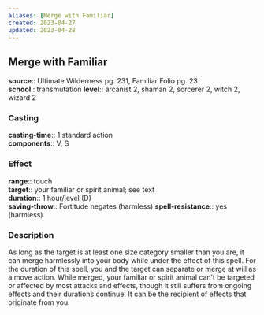 ```yaml
---
aliases: [Merge with Familiar]
created: 2023-04-27
updated: 2023-04-28
---
```


## Merge with Familiar

**source**:: Ultimate Wilderness pg. 231, Familiar Folio pg. 23  
**school**:: transmutation
**level**:: arcanist 2, shaman 2, sorcerer 2, witch 2, wizard 2

### Casting

**casting-time**:: 1 standard action  
**components**:: V, S

### Effect

**range**:: touch  
**target**:: your familiar or spirit animal; see text  
**duration**:: 1 hour/level (D)  
**saving-throw**:: Fortitude negates (harmless)
**spell-resistance**:: yes (harmless)

### Description

As long as the target is at least one size category smaller than you are, it can merge harmlessly into your body while under the effect of this spell. For the duration of this spell, you and the target can separate or merge at will as a move action. While merged, your familiar or spirit animal can’t be targeted or affected by most attacks and effects, though it still suffers from ongoing effects and their durations continue. It can be the recipient of effects that originate from you.
